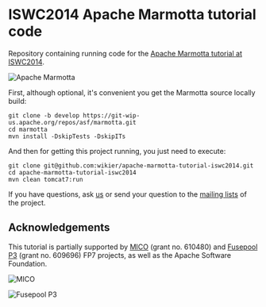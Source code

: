 ISWC2014 Apache Marmotta tutorial code
=====================================

Repository containing running code for the [Apache Marmotta tutorial at ISWC2014](http://marmotta.apache.org/events/iswc2014).

![Apache Marmotta](http://marmotta.apache.org/images/Marmotta_Logo_250x102.png)

First, although optional, it's convenient you get the Marmotta source locally build:

    git clone -b develop https://git-wip-us.apache.org/repos/asf/marmotta.git
    cd marmotta
    mvn install -DskipTests -DskipITs

And then for getting this project running, you just need to execute:

    git clone git@github.com:wikier/apache-marmotta-tutorial-iswc2014.git
    cd apache-marmotta-tutorial-iswc2014
    mvn clean tomcat7:run

If you have questions, ask [us](http://marmotta.apache.org/events/iswc2014.html#Presenters) 
or send your question to the [mailing lists](http://marmotta.apache.org/mail-lists) of the project.

## Acknowledgements

This tutorial is partially supported by [MICO](http://mico-project.eu) (grant no. 610480) and [Fusepool P3](http://p3.fusepool.eu) (grant no. 609696) FP7 projects, as well as the Apache Software Foundation.

![MICO](http://marmotta.apache.org/images/mico.png)

![Fusepool P3](http://marmotta.apache.org/images/fusepoolp3.png)

